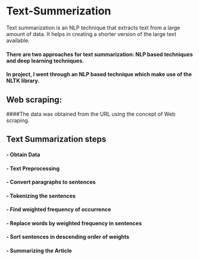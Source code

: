 # **Text-Summerization**

Text summarization is an NLP technique that extracts text from a large amount of data. It helps in creating a shorter version of the large text available.

#### **There are two approaches for text summarization: NLP based techniques and deep learning techniques.**
#### **In project, I went through an NLP based technique which make use of the NLTK library.**

## **Web scraping:** 
####The data was obtained from the URL using the concept of Web scraping. 
## **Text Summarization steps**
#### - Obtain Data

#### - Text Preprocessing

#### - Convert paragraphs to sentences

#### - Tokenizing the sentences

#### - Find weighted frequency of occurrence

#### - Replace words by weighted frequency in sentences

#### - Sort sentences in descending order of weights

#### - Summarizing the Article





